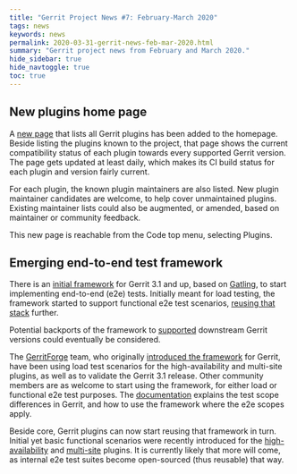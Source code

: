 ```yaml
---
title: "Gerrit Project News #7: February-March 2020"
tags: news
keywords: news
permalink: 2020-03-31-gerrit-news-feb-mar-2020.html
summary: "Gerrit project news from February and March 2020."
hide_sidebar: true
hide_navtoggle: true
toc: true
---
```


## New plugins home page

A [new page](https://www.gerritcodereview.com/plugins.html) that lists all Gerrit plugins has been
added to the homepage. Beside listing the plugins known to the project, that page shows the current
compatibility status of each plugin towards every supported Gerrit version. The page gets updated
at least daily, which makes its CI build status for each plugin and version fairly current.

For each plugin, the known plugin maintainers are also listed. New plugin maintainer candidates are
welcome, to help cover unmaintained plugins. Existing maintainer lists could also be augmented, or
amended, based on maintainer or community feedback.

This new page is reachable from the Code top menu, selecting Plugins.

## Emerging end-to-end test framework

There is an [initial framework](https://gerrit-review.googlesource.com/Documentation/dev-e2e-tests.html)
for Gerrit 3.1 and up, based on [Gatling](https://gatling.io/), to start implementing end-to-end
(e2e) tests. Initially meant for load testing, the framework started to support functional e2e test
scenarios, [reusing that stack](https://gatling.io/load-testing-continuous-integration/) further.

Potential backports of the framework to
[supported](https://www.gerritcodereview.com/support.html#supported-versions) downstream Gerrit
versions could eventually be considered.

The [GerritForge](https://www.gerritforge.com) team, who originally
[introduced the framework](https://gitenterprise.me/2019/12/20/stress-your-gerrit-with-gatling/)
for Gerrit, have been using load test scenarios for the high-availability and multi-site plugins,
as well as to validate the Gerrit 3.1 release. Other community members are as welcome to start
using the framework, for either load or functional e2e test purposes. The
[documentation](https://gerrit-review.googlesource.com/Documentation/dev-e2e-tests.html) explains
the test scope differences in Gerrit, and how to use the framework where the e2e scopes apply.

Beside core, Gerrit plugins can now start reusing that framework in turn. Initial yet basic
functional scenarios were recently introduced for the
[high-availability](https://gerrit.googlesource.com/plugins/high-availability/) and
[multi-site](https://gerrit.googlesource.com/plugins/multi-site) plugins. It is currently likely
that more will come, as internal e2e test suites become open-sourced (thus reusable) that way.
